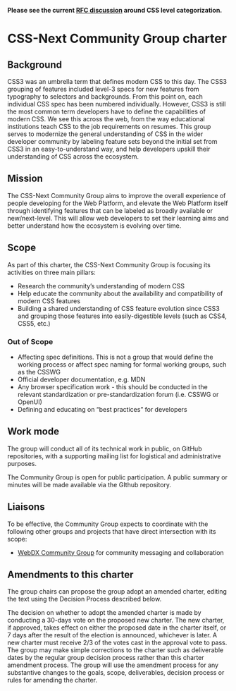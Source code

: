 **Please see the current [RFC discussion](https://github.com/CSS-Next/css-next/discussions/92) around CSS level categorization.**

# CSS-Next Community Group charter

## Background

CSS3 was an umbrella term that defines modern CSS to this day. The CSS3 grouping of features included level-3 specs for new features from typography to selectors and backgrounds. From this point on, each individual CSS spec has been numbered individually. However, CSS3 is still the most common term developers have to define the capabilities of modern CSS. We see this across the web, from the way educational institutions teach CSS to the job requirements on resumes. This group serves to modernize the general understanding of CSS in the wider developer community by labeling feature sets beyond the initial set from CSS3 in an easy-to-understand way, and help developers upskill their understanding of CSS across the ecosystem.

## Mission

The CSS-Next Community Group aims to improve the overall experience of people developing for the Web Platform, and elevate the Web Platform itself through identifying features that can be labeled as broadly available or new/next-level. This will allow web developers to set their learning aims and better understand how the ecosystem is evolving over time.

## Scope

As part of this charter, the CSS-Next Community Group is focusing its activities on three main pillars:

* Research the community’s understanding of modern CSS 
* Help educate the community about the availability and compatibility of modern CSS features
* Building a shared understanding of CSS feature evolution since CSS3 and grouping those features into easily-digestible levels (such as CSS4, CSS5, etc.)

### Out of Scope

* Affecting spec definitions. This is not a group that would define the working process or affect spec naming for formal working groups, such as the CSSWG
* Official developer documentation, e.g. MDN
* Any browser specification work - this should be conducted in the relevant standardization or pre-standardization forum (i.e. CSSWG or OpenUI)
* Defining and educating on “best practices” for developers

## Work mode
The group will conduct all of its technical work in public, on GitHub repositories, with a supporting mailing list for logistical and administrative purposes.

The Community Group is open for public participation. A public summary or minutes will be made available via the GIthub repository.

## Liaisons
To be effective, the Community Group expects to coordinate with the following other groups and projects that have direct intersection with its scope:

* [WebDX Community Group]() for community messaging and collaboration

## Amendments to this charter
The group chairs can propose the group adopt an amended charter, editing the text using the Decision Process described below.

The decision on whether to adopt the amended charter is made by conducting a 30-days vote on the proposed new charter. The new charter, if approved, takes effect on either the proposed date in the charter itself, or 7 days after the result of the election is announced, whichever is later. A new charter must receive 2/3 of the votes cast in the approval vote to pass. The group may make simple corrections to the charter such as deliverable dates by the regular group decision process rather than this charter amendment process. The group will use the amendment process for any substantive changes to the goals, scope, deliverables, decision process or rules for amending the charter.
